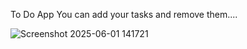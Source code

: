 To Do App
You can add your tasks and remove them....

![Screenshot 2025-06-01 141721](https://github.com/user-attachments/assets/75e98aa2-d694-4c60-899a-9954b85fa75f)
